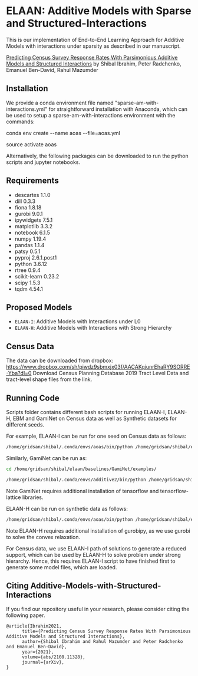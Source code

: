 # ELAAN: Additive Models with Sparse and Structured-Interactions

This is our implementation of End-to-End Learning Approach for Additive Models with interactions under sparsity as described in our manuscript.

[Predicting Census Survey Response Rates With Parsimonious Additive Models and Structured Interactions](http://arxiv.org/abs/2108.11328) by Shibal Ibrahim, Peter Radchenko, Emanuel Ben-David, Rahul Mazumder

## Installation
We provide a conda environment file named "sparse-am-with-interactions.yml" for straightforward installation with Anaconda, which can be used to setup a sparse-am-with-interactions environment with the commands:

conda env create --name aoas --file=aoas.yml

source activate aoas

Alternatively, the following packages can be downloaded to run the python scripts and jupyter notebooks.

## Requirements
* descartes                 1.1.0
* dill                      0.3.3 
* fiona                     1.8.18
* gurobi                    9.0.1 
* ipywidgets                7.5.1
* matplotlib                3.3.2 
* notebook                  6.1.5
* numpy                     1.19.4 
* pandas                    1.1.4
* patsy                     0.5.1
* pyproj                    2.6.1.post1
* python                    3.6.12 
* rtree                     0.9.4
* scikit-learn              0.23.2
* scipy                     1.5.3
* tqdm                      4.54.1
 
## Proposed Models
* `ELAAN-I`: Additive Models with Interactions under L0
* `ELAAN-H`: Additive Models with Interactions with Strong Hierarchy


## Census Data
The data can be downloaded from dropbox: https://www.dropbox.com/sh/piwdz9sbmxjx03f/AACAKqjunrEhaRY9SORRE-Yba?dl=0
Download Census Planning Database 2019 Tract Level Data and tract-level shape files from the link.

## Running Code
Scripts folder contains different bash scripts for running ELAAN-I, ELAAN-H, EBM and GamiNet on Census data as well as Synthetic datasets for different seeds.

For example, ELAAN-I can be run for one seed on Census data as follows:
```bash
/home/gridsan/shibal/.conda/envs/aoas/bin/python /home/gridsan/shibal/elaan/src/elaani/elaani_census.py --load_directory '/home/gridsan/shibal/elaan/Census-Data' --seed 1 --relative_penalty 1.0 --grid_search 'reduced' --run_first_round --version 1 --eval_criteria 'mse' --logging
```

Similarly, GamiNet can be run as: 
```bash
cd /home/gridsan/shibal/elaan/baselines/GamiNet/examples/

/home/gridsan/shibal/.conda/envs/additive2/bin/python /home/gridsan/shibal/elaan/baselines/GamiNet/examples/gaminet_census.py --load_directory '/home/gridsan/shibal/elaan/Census-Data' --seed 1 --version 1
```
Note GamiNet requires additional installation of tensorflow and tensorflow-lattice libraries. 


ELAAN-H can be run on synthetic data as follows:
```bash
/home/gridsan/shibal/.conda/envs/aoas/bin/python /home/gridsan/shibal/elaan/src/elaanh/elaanh_synthetic.py  --dataset 'synthetic' --dist 'normal' --correlation 0.5 --seed $SLURM_ARRAY_TASK_ID --train_size 100 --version 1 --r 1.0 --Ki 10 --Kij 5
```
Note ELAAN-H requires additional installation of gurobipy, as we use gurobi to solve the convex relaxation.

For Census data, we use ELAAN-I path of solutions to generate a reduced support, which can be used by ELAAN-H to solve problem under strong hierarchy. Hence, this requires ELAAN-I script to have finished first to generate some model files, which are loaded. 


## Citing Additive-Models-with-Structured-Interactions
If you find our repository useful in your research, please consider citing the following paper.

```
@article{Ibrahim2021,
      title={Predicting Census Survey Response Rates With Parsimonious Additive Models and Structured Interactions}, 
      author={Shibal Ibrahim and Rahul Mazumder and Peter Radchenko and Emanuel Ben-David},
      year={2021},
      volume={abs/2108.11328},
      journal={arXiv},
}
```


